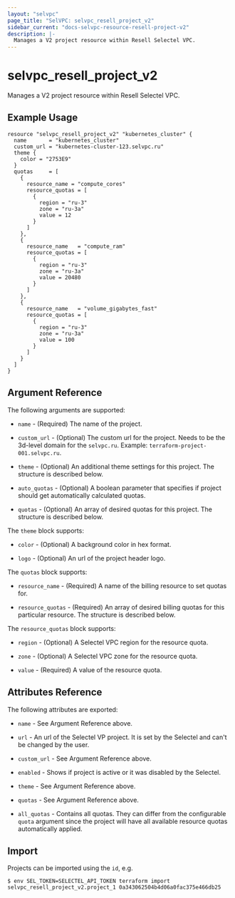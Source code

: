 ```yaml
---
layout: "selvpc"
page_title: "SelVPC: selvpc_resell_project_v2"
sidebar_current: "docs-selvpc-resource-resell-project-v2"
description: |-
  Manages a V2 project resource within Resell Selectel VPC.
---
```


# selvpc\_resell\_project_v2

Manages a V2 project resource within Resell Selectel VPC.

## Example Usage

```hcl
resource "selvpc_resell_project_v2" "kubernetes_cluster" {
  name       = "kubernetes_cluster"
  custom_url = "kubernetes-cluster-123.selvpc.ru"
  theme {
    color = "2753E9"
  }
  quotas     = [
    {
      resource_name = "compute_cores"
      resource_quotas = [
        {
          region = "ru-3"
          zone = "ru-3a"
          value = 12
        }
      ]
    },
    {
      resource_name   = "compute_ram"
      resource_quotas = [
        {
          region = "ru-3"
          zone = "ru-3a"
          value = 20480
        }
      ]
    },
    {
      resource_name   = "volume_gigabytes_fast"
      resource_quotas = [
        {
          region = "ru-3"
          zone = "ru-3a"
          value = 100
        }
      ]
    }
  ]
}
```

## Argument Reference

The following arguments are supported:

* `name` - (Required) The name of the project.

* `custom_url` - (Optional) The custom url for the project. Needs to be the 3d-level
  domain for the `selvpc.ru`. Example: `terraform-project-001.selvpc.ru`.

* `theme` - (Optional) An additional theme settings for this project. The structure is
  described below.

* `auto_quotas` - (Optional) A boolean parameter that specifies if project should
  get automatically calculated quotas.

* `quotas` - (Optional) An array of desired quotas for this project. The structure is
  described below.

The `theme` block supports:

* `color` - (Optional) A background color in hex format.

* `logo` - (Optional) An url of the project header logo.

The `quotas` block supports:

* `resource_name` - (Required) A name of the billing resource to set quotas for.

* `resource_quotas` - (Required) An array of desired billing quotas for this particular
  resource. The structure is described below.

The `resource_quotas` block supports:

* `region` - (Optional) A Selectel VPC region for the resource quota.

* `zone` - (Optional) A Selectel VPC zone for the resource quota.

* `value` - (Required) A value of the resource quota.

## Attributes Reference

The following attributes are exported:

* `name` - See Argument Reference above.

* `url` - An url of the Selectel VP project. It is set by the Selectel and can't
  be changed by the user.

* `custom_url` - See Argument Reference above.

* `enabled` - Shows if project is active or it was disabled by the Selectel.

* `theme` - See Argument Reference above.

* `quotas` - See Argument Reference above.

* `all_quotas` - Contains all quotas. They can differ from the configurable `quota`
  argument since the project will have all available resource quotas automatically applied.

## Import

Projects can be imported using the `id`, e.g.

```shell
$ env SEL_TOKEN=SELECTEL_API_TOKEN terraform import selvpc_resell_project_v2.project_1 0a343062504b4d06a0fac375e466db25
```
